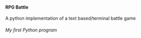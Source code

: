 #### RPG Battle

A python implementation of a text based/terminal battle game

###### My first Python program
